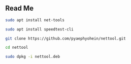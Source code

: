 ## Read Me

```bash
sudo apt install net-tools
```
```bash
sudo apt install speedtest-cli
```
```bash
git clone https://github.com/pyaephyohein/nettool.git 
```
```bash
cd nettool
```
```bash
sudo dpkg -i nettool.deb 
```
